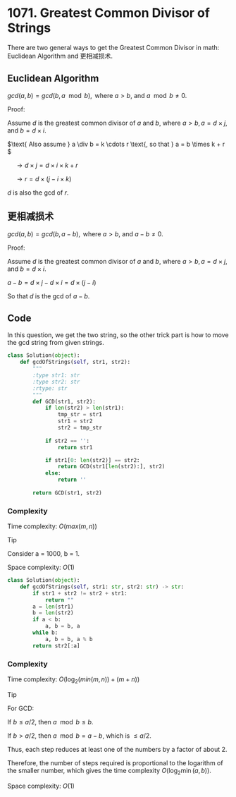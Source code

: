 # 1071. Greatest Common Divisor of Strings
There are two general ways to get the Greatest Common Divisor in math: Euclidean Algorithm and 更相减损术.

## Euclidean Algorithm
$gcd(a, b) = gcd(b, a \mod b), \text{ where } a > b \text{, and } a \mod b \neq 0$.

Proof:

$\text{Assume } d \text{ is the greatest common divisor of } a \text{ and } b \text{, where } a > b, a = d \times j, \text{ and } b = d \times i.$

$\text{ Also assume } a \div b = k \cdots r \text{, so that } a = b \times k + r $

$\quad\rightarrow d \times j = d \times i \times k + r$

$\quad\rightarrow r = d \times (j - i \times k)$

$d$ is also the gcd of $r$.

## 更相减损术
$gcd(a, b) = gcd(b, a - b), \text{ where } a > b \text{, and } a - b \neq 0$.

Proof:

$\text{Assume } d \text{ is the greatest common divisor of } a \text{ and } b \text{, where } a > b, a = d \times j, \text{ and } b = d \times i.$

$a - b = d \times j - d \times i = d \times (j - i)$

So that $d$ is the gcd of $a-b$.

## Code
In this question, we get the two string, so the other trick part is how to move the gcd string from given strings.

```python
class Solution(object):
    def gcdOfStrings(self, str1, str2):
        """
        :type str1: str
        :type str2: str
        :rtype: str
        """
        def GCD(str1, str2):
            if len(str2) > len(str1):
                tmp_str = str1
                str1 = str2
                str2 = tmp_str
            
            if str2 == '':
                return str1

            if str1[0: len(str2)] == str2:
                return GCD(str1[len(str2):], str2)
            else:
                return ''
        
        return GCD(str1, str2)

```

### Complexity
Time complexity: $O(max(m, n))$
>[!TIP]
> Consider a = 1000, b = 1.

Space complexity: $O(1)$

```python
class Solution(object):
    def gcdOfStrings(self, str1: str, str2: str) -> str:
        if str1 + str2 != str2 + str1:
            return ""
        a = len(str1)
        b = len(str2)
        if a < b:
            a, b = b, a
        while b:
            a, b = b, a % b
        return str2[:a]
```

### Complexity
Time complexity: $O(\log_2(min(m, n)) + (m + n))$
>[!TIP]
> For GCD:
>
> If $b \leq a/2$, then $a \mod b \leq b$.
>
> If $b > a/2$, then $a \mod b = a - b$, which is $\leq a/2$.
>
> Thus, each step reduces at least one of the numbers by a factor of about 2.
>
> Therefore, the number of steps required is proportional to the logarithm of the smaller number, which gives the time complexity $O (\log_2 \min(a, b))$.

Space complexity: $O(1)$